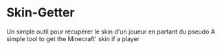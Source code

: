 # Skin-Getter
Un simple outil pour récupérer le skin d'un joueur en partant du pseudo
A simple tool to get the Minecraft' skin if a player